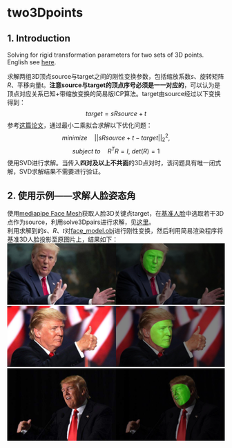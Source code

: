 # two3Dpoints
## 1. Introduction
Solving for rigid transformation parameters for two sets of 3D points.\
English see [here](README_EN.md).

求解两组3D顶点source与target之间的刚性变换参数，包括缩放系数*s*、旋转矩阵*R*、平移向量*t*。**注意source与target的顶点序号必须是一一对应的**，可以认为是顶点对应关系已知+带缩放变换的简易版ICP算法。target由source经过以下变换得到：
$$target = sRsource + t$$
参考[这篇论文](https://www.math.pku.edu.cn/teachers/yaoy/Fall2011/arun.pdf)，通过最小二乘拟合求解以下优化问题：
$$minimize\quad \left|\left|sRsource + t - target\right|\right|_2^2,$$
$$subject\ to\quad R^TR = I,\ det(R) = 1$$
使用SVD进行求解。当传入**四对及以上不共面**的3D点对时，该问题具有唯一闭式解，SVD求解结果不需要进行验证。
## 2. 使用示例——求解人脸姿态角
使用[mediapipe Face Mesh](https://github.com/google/mediapipe)获取人脸3D关键点target，在[基准人脸](canonical_face_model)中选取若干3D点作为source，利用solve3Dpairs进行求解，见[这里](facePose.py)。\
利用求解到的*s*、*R*、*t*对[face_model.obj](canonical_face_model/face_model.obj)进行刚性变换，然后利用简易渲染程序将基准3D人脸投影至原图片上，结果如下：\
![result0](images\result\Trump0_result.png)
![result1](images\result\Trump1_result.png)
![result2](images\result\Trump2_result.png)
